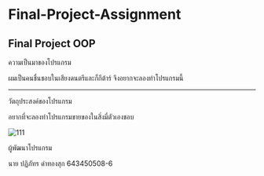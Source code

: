 # Final-Project-Assignment
Final Project OOP
---------------------------------------------------------------------------

ความเป็นมาของโปรแกรม

ผมเป็นคนชื่นชอบในเสียงดนตรีและก็กีต้าร์ จึงอยากจะลองทำโปรแกรมนี้

---------------------------------------------------------------------------
วัตถุประสงค์ของโปรแกรม


อยากที่จะลองทำโปรแกรมขายของในสิ่งมี่ตัวเองชอบ






![111](https://user-images.githubusercontent.com/101373437/164754346-811ed994-d905-4fa8-b526-23728091e3d5.png)







ผู้พัฒนาโปรแกรม


นาย ปฏิภัทร ดำทองสุก 643450508-6

